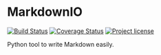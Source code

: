 # MarkdownIO

[![Build Status](https://travis-ci.org/u8slvn/markdownio.svg?branch=master)](https://travis-ci.org/u8slvn/markdownio)
[![Coverage Status](https://coveralls.io/repos/github/u8slvn/markdownio/badge.svg?branch=master)](https://coveralls.io/github/u8slvn/markdownio?branch=master)
[![Project license](https://img.shields.io/pypi/l/sutoppu)](https://pypi.org/project/sutoppu/)

Python tool to write Markdown easily.
